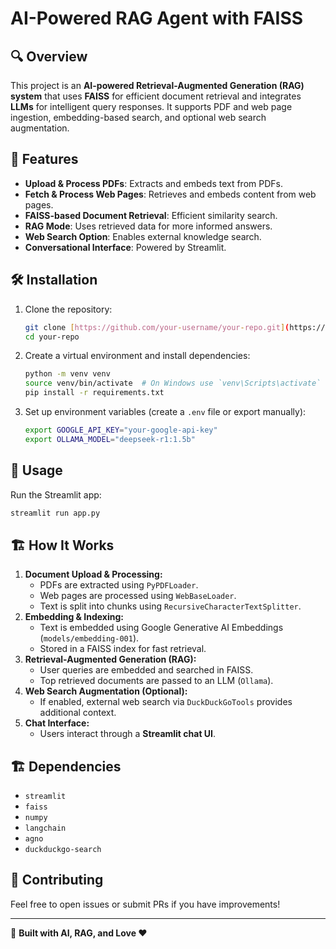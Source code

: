 # AI-Powered RAG Agent with FAISS

## 🔍 Overview
This project is an **AI-powered Retrieval-Augmented Generation (RAG) system** that uses **FAISS** for efficient document retrieval and integrates **LLMs** for intelligent query responses. It supports PDF and web page ingestion, embedding-based search, and optional web search augmentation.

## 🚀 Features
- **Upload & Process PDFs**: Extracts and embeds text from PDFs.
- **Fetch & Process Web Pages**: Retrieves and embeds content from web pages.
- **FAISS-based Document Retrieval**: Efficient similarity search.
- **RAG Mode**: Uses retrieved data for more informed answers.
- **Web Search Option**: Enables external knowledge search.
- **Conversational Interface**: Powered by Streamlit.

## 🛠️ Installation
1. Clone the repository:
   ```bash
   git clone [https://github.com/your-username/your-repo.git](https://github.com/899-12/AI-Powered-RAG-Agent-with-FAISS.git)
   cd your-repo
   ```
2. Create a virtual environment and install dependencies:
   ```bash
   python -m venv venv
   source venv/bin/activate  # On Windows use `venv\Scripts\activate`
   pip install -r requirements.txt
   ```
3. Set up environment variables (create a `.env` file or export manually):
   ```bash
   export GOOGLE_API_KEY="your-google-api-key"
   export OLLAMA_MODEL="deepseek-r1:1.5b"
   ```

## 📌 Usage
Run the Streamlit app:
```bash
streamlit run app.py
```

## 🏗️ How It Works
1. **Document Upload & Processing:**
   - PDFs are extracted using `PyPDFLoader`.
   - Web pages are processed using `WebBaseLoader`.
   - Text is split into chunks using `RecursiveCharacterTextSplitter`.
2. **Embedding & Indexing:**
   - Text is embedded using Google Generative AI Embeddings (`models/embedding-001`).
   - Stored in a FAISS index for fast retrieval.
3. **Retrieval-Augmented Generation (RAG):**
   - User queries are embedded and searched in FAISS.
   - Top retrieved documents are passed to an LLM (`Ollama`).
4. **Web Search Augmentation (Optional):**
   - If enabled, external web search via `DuckDuckGoTools` provides additional context.
5. **Chat Interface:**
   - Users interact through a **Streamlit chat UI**.
   
## 🏗️ Dependencies
- `streamlit`
- `faiss`
- `numpy`
- `langchain`
- `agno`
- `duckduckgo-search`

## 🤝 Contributing
Feel free to open issues or submit PRs if you have improvements!



---
🎯 **Built with AI, RAG, and Love ❤️**


